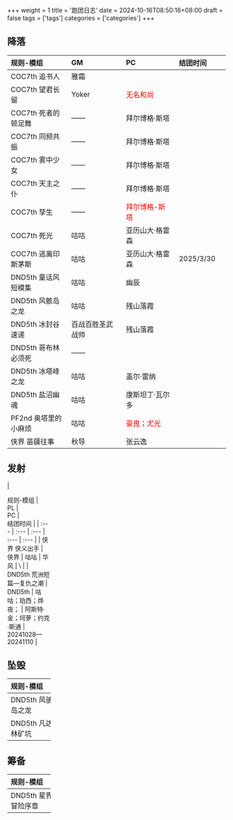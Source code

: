 +++
weight = 1
title = '跑团日志'
date = 2024-10-16T08:50:16+08:00
draft = false
tags = ['tags']
categories = ['categories']
+++

## 降落

|<div style="width:100px;"> 规则-模组 </dev> |  <div style="width:100px;"> GM</dev> | <div style="width:100px;"> PC</dev> | <div style="width:100px;"> 结团时间</dev> |
| :--- | :--- | :--- | :--- |
| COC7th 追书人         | 雅霜             |  | |
| COC7th 望君长留       | Yoker            | <div style="color:#f00;">无名和尚</div>      | |
| COC7th 死者的顿足舞   | ——               | 拜尔博格·斯塔 | |
| COC7th 同频共振       | ——               | 拜尔博格·斯塔 | |
| COC7th 雾中少女       | ——               | 拜尔博格·斯塔 | |
| COC7th 天主之仆       | ——               | 拜尔博格·斯塔 | |
| COC7th 孳生           | ——               | <div style="color:#f00;">拜尔博格-斯塔</div> | |
| COC7th 死光           | 咕咕             | 亚历山大·格雷森 | |
| COC7th 逃离印斯茅斯   | 咕咕             | 亚历山大·格雷森 | 2025/3/30 |
| DND5th 童话风短模集   | 咕咕             | 幽辰 |  |
| DND5th 风骸岛之龙     | 咕咕             | 残山落霞 | |
| DND5th 冰封谷速递     | 百战百胜圣武战帅 | 残山落霞 | |
| DND5th 哥布林必须死   | ——               |  | |
| DND5th 冰塔峰之龙     | 咕咕             | 盖尔·雷纳 | |
| DND5th 盐沼幽魂       | 咕咕             | 康斯坦丁·瓦尔多 | |
| PF2nd  奥塔里的小麻烦 | 咕咕             | <div style="color:#f00;">豪鬼；尤光</div> | |
| 侠界   苗疆往事       | 秋导             | 张云逸 | |

## 发射

|<div style="width:100px;"> 规则-模组 </dev> | <div style="width:100px;"> PL</dev> | <div style="width:100px;"> PC</dev> | <div style="width:100px;"> 结团时间</dev> |
| :--- | :--- | :--- | :--- | :--- |
| 侠界      侠义出手                | 侠界          | 咕咕                  | 华风 | \ |
| DND5th    荒洲短篇—复仇之潮       | DND5th        | 咕咕；珀西；烨夜；    | 阿斯特·金；坷萝；约克·斯通 | 20241028—20241110 |

## 坠毁

|<div style="width:100px;"> 规则-模组 </dev> | <div style="width:100px;"> GM </dev> | <div style="width:100px;"> PC</dev> | <div style="width:100px;"> 结团时间</dev> |
| :--- | :--- | :--- | :--- |
| DND5th 风骇岛之龙  | \ | 残山落霞   | \ |
| DND5th 凡达林矿坑  | \ | 豪鬼       | \ |

## 筹备

|<div style="width:100px;"> 规则-模组 </dev> | <div style="width:100px;"> PL</dev> | <div style="width:100px;"> 是否升空</dev> | <div style="width:100px;"> 当前高度</dev> |
| :--- | :--- | :--- | :--- |
| DND5th 星界冒险序章 | 咕咕 | 是 | 一测完毕 |
